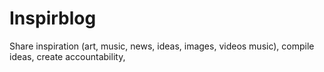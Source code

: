 # Inspirblog
Share inspiration (art, music, news, ideas, images, videos music), compile ideas, create accountability,
